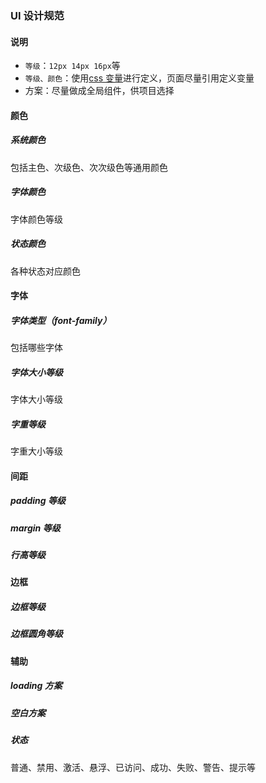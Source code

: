 ### UI 设计规范

#### 说明

- `等级`：`12px 14px 16px`等
- `等级、颜色`：使用[css 变量](https://developer.mozilla.org/zh-CN/docs/Web/CSS/Using_CSS_custom_properties)进行定义，页面尽量引用定义变量
- 方案：尽量做成全局组件，供项目选择

#### 颜色

##### 系统颜色

包括主色、次级色、次次级色等通用颜色

##### 字体颜色

字体颜色等级

##### 状态颜色

各种状态对应颜色

#### 字体

##### 字体类型（font-family）

包括哪些字体

##### 字体大小等级

字体大小等级

##### 字重等级

字重大小等级

#### 间距

##### padding 等级

##### margin 等级

##### 行高等级

#### 边框

##### 边框等级

##### 边框圆角等级

#### 辅助

##### loading 方案

##### 空白方案

##### 状态

普通、禁用、激活、悬浮、已访问、成功、失败、警告、提示等
